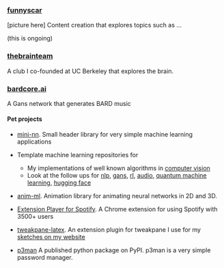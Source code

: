 <!-- ---
layout: page
title: projects 
permalink: /projects/
--- -->

### <a href="https://funnyscar.com">funnyscar</a>
[picture here]
Content creation that explores topics such as ...

(this is ongoing)


### <a href="">thebrainteam</a>

A club I co-founded at UC Berkeley that explores the brain.


<!-- Stuff very few people actually do. -->
<!-- * cofound a company
* discover something novel in science community
* patent on something important
* non profit -->

<!-- Stuff a graduate student could do -->
<!-- * graduate student project
* dissertion on something new -->

### <a href="">bardcore.ai</a>
A Gans network that generates BARD music

<!-- ### <a href="">project insight</a>
A project to eradicate -->

#### Pet projects
<!-- Stuff a highschooler can make -->

- <a href="https://github.com/curtisjhu/mini-nn">mini-nn</a>. Small header library for very simple machine learning applications 
- Template machine learning repositories for 
	- My implementations of well known algorithms in <a href="https://github.com/curtisjhu/template-ml">computer vision</a>
	- Look at the follow ups for 
	<a href="https://github.com/curtisjhu/template-nlp">nlp</a>,
	<a href="https://github.com/curtisjhu/template-gans">gans</a>,
	<a href="https://github.com/curtisjhu/template-rl">rl</a>,
	<a href="https://github.com/curtisjhu/template-audio">audio</a>,
	<a href="https://github.com/curtisjhu/template-qml">quantum machine learning</a>,
	<a href="https://github.com/curtisjhu/popular-models">hugging face</a>

- <a href="https://github.com/curtisjhu/anim-ml">anim-ml</a>. Animation library for animating neural networks in 2D and 3D. 
- <a href="https://chrome.google.com/webstore/detail/extension-player-for-spot/dnngcfpcnpmakpjeaeapphjihhbenilk">Extension Player for Spotify</a>. A Chrome extension for using Spotify with 3500+ users
- <a href="https://github.com/curtisjhu/tweakpane-latex">tweakpane-latex</a>. An extension plugin for tweakpane I use for my <a href="https://funnyscar.com/sketches">sketches on my website</a>
- <a href="https://github.com/curtisjhu/p3man">p3man</a> A published python package on PyPI. p3man is a very simple password manager.

